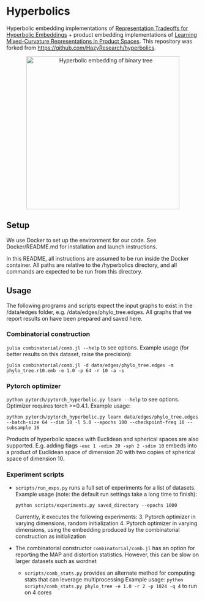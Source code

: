 # Hyperbolics
Hyperbolic embedding implementations of [Representation Tradeoffs for Hyperbolic Embeddings](https://arxiv.org/pdf/1804.03329.pdf) +  product embedding implementations of [Learning Mixed-Curvature Representations in Product Spaces](https://openreview.net/pdf?id=HJxeWnCcF7). This repository was forked from https://github.com/HazyResearch/hyperbolics.

<p align="center">
  <img src="assets/binary_tree.png" alt="Hyperbolic embedding of binary tree" width="400"/>
</p>

## Setup
We use Docker to set up the environment for our code. See Docker/README.md for installation and launch instructions.

In this README, all instructions are assumed to be run inside the Docker container. All paths are relative to the /hyperbolics directory, and all commands are expected to be run from this directory.


## Usage
The following programs and scripts expect the input graphs to exist in the /data/edges folder, e.g. /data/edges/phylo_tree.edges. All graphs that we report results on have been prepared and saved here.


### Combinatorial construction
`julia combinatorial/comb.jl --help` to see options. Example usage (for better results on this dataset, raise the precision):

```
julia combinatorial/comb.jl -d data/edges/phylo_tree.edges -m phylo_tree.r10.emb -e 1.0 -p 64 -r 10 -a -s
```

### Pytorch optimizer
`python pytorch/pytorch_hyperbolic.py learn --help` to see options. Optimizer requires torch >=0.4.1. Example usage:

```
python pytorch/pytorch_hyperbolic.py learn data/edges/phylo_tree.edges --batch-size 64 --dim 10 -l 5.0 --epochs 100 --checkpoint-freq 10 --subsample 16
```

Products of hyperbolic spaces with Euclidean and spherical spaces are also supported. E.g. adding flags `-euc 1 -edim 20 -sph 2 -sdim 10` embeds into a product of Euclidean space of dimension 20 with two copies of spherical space of dimension 10.

### Experiment scripts
* `scripts/run_exps.py` runs a full set of experiments for a list of datasets. Example usage (note: the default run settings take a long time to finish):
    ```
    python scripts/experiments.py saved_directory --epochs 1000
    ```

    Currently, it executes the following experiments:
    3. Pytorch optimizer in varying dimensions, random initialization
    4. Pytorch optimizer in varying dimensions, using the embedding produced by the combinatorial construction as initialization 

* The combinatorial constructor `combinatorial/comb.jl` has an option for reporting the MAP and distortion statistics. However, this can be slow on larger datasets such as wordnet
    * `scripts/comb_stats.py` provides an alternate method for computing stats that can leverage multiprocessing
        Example usage: `python scripts/comb_stats.py phylo_tree -e 1.0 -r 2 -p 1024 -q 4` to run on 4 cores

<!--

[comment]: # ( scripts/comb_stats.py for embedding and stats just for combinatorial construction)

[comment]: # (    * this is intended specifically for computing statistics for the combinatorial embedding on large datasets. for other uses, e.g. generating the embedding for downstream use, it is recommended to use the basic program)

[comment]: # (    * will save temporary files to distances/ directory)

[comment]: # (    * If the dataset is large (wordnet), you will see stats for every batch and aggregate statistics at the end)

[comment]: # (        * warning about overloading files; if you play with batch size in this code, you might need to clear this directory after every run)

-->
